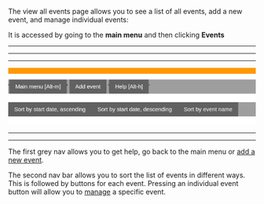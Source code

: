
The view all events page allows you to see a list of all events, add a new event, and manage individual events:

It is accessed by going to the **main menu** and then clicking **Events**
___

***
***
![event_bars.png](/static/event_bars.png)
***
***

The first grey nav allows you to get help, go back to the main menu or [add a new event](add_event_help.md). 

The second nav bar allows you to sort the list of events in different ways. This is followed by buttons for each event. Pressing an individual event button will allow you to [manage](view_event_help.md) a specific event.
